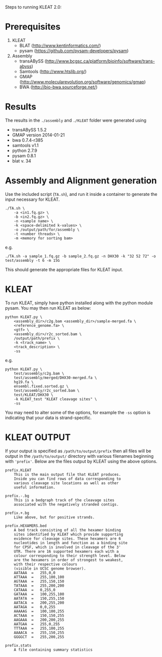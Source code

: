 Steps to running KLEAT 2.0:

# Prerequisites

1. KLEAT
	* BLAT (http://www.kentinformatics.com/)
	* pysam (https://github.com/pysam-developers/pysam)
2. Assembly
	* transABySS (http://www.bcgsc.ca/platform/bioinfo/software/trans-abyss)
	* Samtools (http://www.htslib.org/)
	* GMAP (http://www.molecularevolution.org/software/genomics/gmap)
	* BWA (http://bio-bwa.sourceforge.net/)

# Results

The results in the `./assembly` and `./KLEAT` folder were
generated using

* transABySS 1.5.2
* GMAP version 2014-01-21
* bwa 0.7.4-r385
* samtools v1.1
* python 2.7.9
* pysam 0.8.1
* blat v. 34

# Assembly and Alignment generation

Use the included script (`TA.sh`), and run it inside a container to generate
the input necessary for KLEAT.

```
./TA.sh \
	-a <in1.fq.gz> \
	-b <in2.fq.gz> \
	-n <sample name> \
	-k <space-delimited k-values> \
	-o /output/path/for/assembly \
	-t <number threads> \
	-m <memory for sorting bam>
```

e.g.

```
./TA.sh -a sample_1.fq.gz -b sample_2.fq.gz -n DHX30 -k "32 52 72" -o test/assembly -t 6 -m 15G
```

This should generate the appropriate files for KLEAT input.

# KLEAT

To run KLEAT, simply have python installed along with the python module
pysam. You may then run KLEAT as below:

```
python KLEAT.py \
	<assembly_dir>/c2g.bam <assembly_dir>/sample-merged.fa \
	<reference_genome.fa> \
	<gtf> \
	<assembly_dir>/r2c_sorted.bam \
	/output/path/prefix \
	-k <track_name> \
	<track_description> \
	-ss
```

e.g.

```
python KLEAT.py \
	test/assembly/c2g.bam \
	test/assembly/merged/DHX30-merged.fa \
	hg19.fa \
	ensembl.fixed.sorted.gz \
	test/assembly/r2c_sorted.bam \
	test/KLEAT/DHX30 \
	-k KLEAT_test "KLEAT cleavage sites" \
	-ss
```

You may need to alter some of the options, for example the `-ss` option is
indicating that your data is strand-specific.

# KLEAT OUTPUT

If your output is specified as `/path/to/output/prefix` then all files will be
output in the `/path/to/output/` directory with various filenames beginning
with `'prefix'`. Below are the files output by KLEAT using the above options.

```
prefix.KLEAT
    This is the main output file that KLEAT produces.
    Inside you can find rows of data corresponding to
    various cleavage site locations as well as other
    useful information.

prefix.-.bg
    This is a bedgraph track of the cleavage sites
    associated with the negatively stranded contigs.

prefix.+.bg
    Like above, but for positive strands.

prefix.HEXAMERS.bed
    A bed track consisting of all the hexamer binding
    sites identified by KLEAT which provide supporting
    evidence for cleavage sites. These hexamers are 6
    nucleotides in length and function as a binding site
    for CPSF, which is involved in cleavage of the 3'
    UTR. There are 16 supported hexamers each with a 
    colour corresponding to their strength level. Below 
    are the hexamers in order of strongest to weakest, 
    with their respective colours 
    (visible in UCSC genome browser).
    AATAAA  =   255,0,0
    ATTAAA  =   255,100,100
    AGTAAA  =   255,150,150
    TATAAA  =   255,200,200
    CATAAA  =   0,255,0
    GATAAA  =   100,255,100
    AATATA  =   150,255,150
    AATACA  =   200,255,200
    AATAGA  =   0,0,255
    AAAAAG  =   100,100,255
    ACTAAA  =   150,150,255
    AAGAAA  =   200,200,255
    AATGAA  =   255,0,255
    TTTAAA  =   255,100,255
    AAAACA  =   255,150,255
    GGGGCT  =   255,200,255

prefix.stats
    A file containing summary statistics
```
